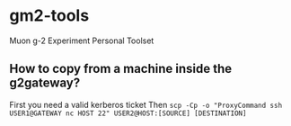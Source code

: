 # gm2-tools
Muon g-2 Experiment Personal Toolset
## How to copy from a machine inside the g2gateway?
First you need a valid kerberos ticket
Then 
`scp -Cp -o "ProxyCommand ssh USER1@GATEWAY nc HOST 22" USER2@HOST:[SOURCE] [DESTINATION]`
